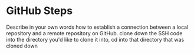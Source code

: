 # GitHub Steps

Describe in your own words how to establish a connection between a local repository and a remote repository on GitHub.
clone down the SSH code into the directory you'd like to clone it into, cd into that directory that was cloned down
